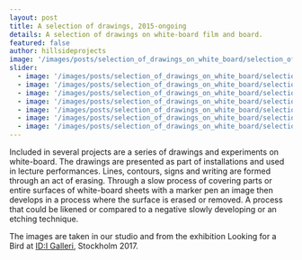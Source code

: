 ```yaml
---
layout: post
title: A selection of drawings, 2015-ongoing
details: A selection of drawings on white-board film and board.
featured: false
author: hillsideprojects
image: '/images/posts/selection_of_drawings_on_white_board/selection_of_drawings_on_white_board_02.jpg'
slider:
  - image: '/images/posts/selection_of_drawings_on_white_board/selection_of_drawings_on_white_board_01.jpg'
  - image: '/images/posts/selection_of_drawings_on_white_board/selection_of_drawings_on_white_board_02.jpg'
  - image: '/images/posts/selection_of_drawings_on_white_board/selection_of_drawings_on_white_board_03.jpg'
  - image: '/images/posts/selection_of_drawings_on_white_board/selection_of_drawings_on_white_board_04.jpg'
  - image: '/images/posts/selection_of_drawings_on_white_board/selection_of_drawings_on_white_board_05.jpg'
  - image: '/images/posts/selection_of_drawings_on_white_board/selection_of_drawings_on_white_board_06.jpg'
  - image: '/images/posts/selection_of_drawings_on_white_board/selection_of_drawings_on_white_board_07.jpg'
---
```


Included in several projects are a series of drawings and experiments on white-board. The drawings are presented as part of installations and used in lecture performances. Lines, contours, signs and writing are formed through an act of erasing. Through a slow process of covering parts or entire surfaces of white-board sheets with a marker pen an image then develops in a process where the surface is erased or removed. A process that could be likened or compared to a negative slowly developing or an etching technique.

The images are taken in our studio and from the exhibition Looking for a Bird at <a href="http://idigalleri.org/2017/10/05/hillside-projects-emily-mennerdahl-jonas-bottern/" target="blank">ID:I Galleri</a>, Stockholm 2017.
